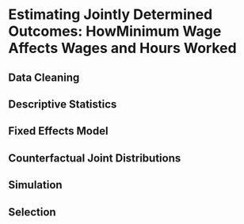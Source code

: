 # Estimating Jointly Determined Outcomes: HowMinimum Wage Affects Wages and Hours Worked

## Data Cleaning 

## Descriptive Statistics 

## Fixed Effects Model

## Counterfactual Joint Distributions

## Simulation 

## Selection 

